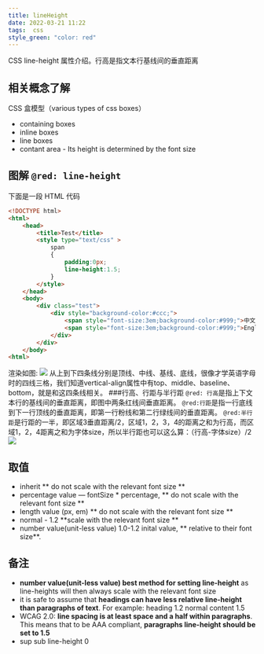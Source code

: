 ```yaml
---
title: lineHeight
date: 2022-03-21 11:22
tags:  css
style_green: "color: red"
---
```

CSS line-height 属性介绍。行高是指文本行基线间的垂直距离
## 相关概念了解
CSS 盒模型（various types of css boxes）
- containing boxes
- inline boxes
- line boxes
- contant area - Its height is determined by the font size
## 图解 `@red: line-height`
下面是一段 HTML 代码
```HTML
<!DOCTYPE html>
<html>
    <head>
        <title>Test</title>
        <style type="text/css" >
            span
            {
                padding:0px;
                line-height:1.5;
            }
        </style>
    </head>
    <body>
        <div class="test">
            <div style="background-color:#ccc;">
                <span style="font-size:3em;background-color:#999;">中文English</span>
                <span style="font-size:3em;background-color:#999;">English中文</span>
            </div>
        </div>
    </body>
<html>
```
渲染如图:
![](./_image/2022-03-21/2022-03-21-17-16-39@2x.jpg)
从上到下四条线分别是顶线、中线、基线、底线，很像才学英语字母时的四线三格，我们知道vertical-align属性中有top、middle、baseline、bottom，就是和这四条线相关。
###行高、行距与半行距
`@red: 行高`是指上下文本行的基线间的垂直距离，即图中两条红线间垂直距离。
`@red:行距`是指一行底线到下一行顶线的垂直距离，即第一行粉线和第二行绿线间的垂直距离。
`@red:半行距`是行距的一半，即区域3垂直距离/2，区域1，2，3，4的距离之和为行高，而区域1，2，4距离之和为字体size，所以半行距也可以这么算：（行高-字体size）/2
![](./_image/2022-03-21/2022-03-21-17-28-45@2x.jpg)
## 取值
- inherit ** do not scale with the relevant font size **
- percentage value — fontSize \* percentage,  ** do not scale with the relevant font size **
- length value (px, em) ** do not scale with the relevant font size **
- normal - 1.2  **scale with the relevant font size **
- number value(unit-less value) 1.0-1.2 inital value, ** relative to their font size**. 

## 备注
-   **number value(unit-less value) best method for setting line-height** as line-heights will then always scale with the relevant font size
- it is safe to assume that **headings can have less relative line-height than paragraphs of text**. For example: heading 1.2 normal content 1.5
- WCAG 2.0: **line spacing is at least space and a half  within paragraphs**. This means that to be  AAA compliant, **paragraphs line-height should be set to 1.5**
- sup sub line-height 0





